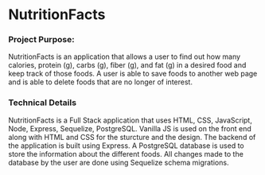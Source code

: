 # NutritionFacts
### Project Purpose:
NutritionFacts is an application that allows a user to find out how many calories, protein (g), carbs (g), fiber (g), and fat (g) in a desired food and keep track of those foods. A user is able to save foods to another web page and is able to delete foods that are no longer of interest. 

### Technical Details
NutritionFacts is a Full Stack application that uses HTML, CSS, JavaScript, Node, Express, Sequelize, PostgreSQL. Vanilla JS is used on the front end along with HTML and CSS for the sturcture and the design. The backend of the application is built using Express. A PostgreSQL database is used to store the information about the different foods. All changes made to the database by the user are done using Sequelize schema migrations.
